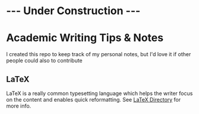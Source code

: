 # --- Under Construction ---


# Academic Writing Tips & Notes
I created this repo to keep track of my personal notes, but I'd love it if other people could also to contribute

## LaTeX
LaTeX is a really common typesetting language which helps the writer focus on the content and enables quick reformatting. See [LaTeX Directory](latex) for more info.
